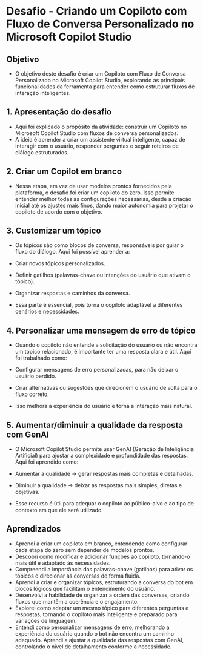# Desafio - Criando um Copiloto com Fluxo de Conversa Personalizado no Microsoft Copilot Studio #

## Objetivo ##

 * O objetivo deste desafio é criar um Copiloto com Fluxo de Conversa Personalizado no Microsoft Copilot Studio, explorando as principais funcionalidades da ferramenta para entender como estruturar fluxos de interação inteligentes.

## 1. Apresentação do desafio ##

* Aqui foi explicado o propósito da atividade: construir um Copiloto no Microsoft Copilot Studio com fluxos de conversa personalizados.
* A ideia é aprender a criar um assistente virtual inteligente, capaz de interagir com o usuário, responder perguntas e seguir roteiros de diálogo estruturados.

## 2. Criar um Copilot em branco ##

* Nessa etapa, em vez de usar modelos prontos fornecidos pela plataforma, o desafio foi criar um copiloto do zero.
Isso permite entender melhor todas as configurações necessárias, desde a criação inicial até os ajustes mais finos, dando maior autonomia para projetar o copiloto de acordo com o objetivo.

## 3. Customizar um tópico ##

* Os tópicos são como blocos de conversa, responsáveis por guiar o fluxo do diálogo.
Aqui foi possível aprender a:

* Criar novos tópicos personalizados.

* Definir gatilhos (palavras-chave ou intenções do usuário que ativam o tópico).

* Organizar respostas e caminhos da conversa.

* Essa parte é essencial, pois torna o copiloto adaptável a diferentes cenários e necessidades.

## 4. Personalizar uma mensagem de erro de tópico ##

* Quando o copiloto não entende a solicitação do usuário ou não encontra um tópico relacionado, é importante ter uma resposta clara e útil.
Aqui foi trabalhado como:

* Configurar mensagens de erro personalizadas, para não deixar o usuário perdido.

* Criar alternativas ou sugestões que direcionem o usuário de volta para o fluxo correto.

* Isso melhora a experiência do usuário e torna a interação mais natural.

## 5. Aumentar/diminuir a qualidade da resposta com GenAI ##

* O Microsoft Copilot Studio permite usar GenAI (Geração de Inteligência Artificial) para ajustar a complexidade e profundidade das respostas.
Aqui foi aprendido como:

* Aumentar a qualidade → gerar respostas mais completas e detalhadas.

* Diminuir a qualidade → deixar as respostas mais simples, diretas e objetivas.

* Esse recurso é útil para adequar o copiloto ao público-alvo e ao tipo de contexto em que ele será utilizado.

## Aprendizados ##

* Aprendi a criar um copiloto em branco, entendendo como configurar cada etapa do zero sem depender de modelos prontos.
* Descobri como modificar e adicionar funções ao copiloto, tornando-o mais útil e adaptado às necessidades.
* Compreendi a importância das palavras-chave (gatilhos) para ativar os tópicos e direcionar as conversas de forma fluida.
* Aprendi a criar e organizar tópicos, estruturando a conversa do bot em blocos lógicos que facilitam o entendimento do usuário.
* Desenvolvi a habilidade de organizar a ordem das conversas, criando fluxos que mantêm a coerência e o engajamento.
* Explorei como adaptar um mesmo tópico para diferentes perguntas e respostas, tornando o copiloto mais inteligente e preparado para variações de linguagem.
* Entendi como personalizar mensagens de erro, melhorando a experiência do usuário quando o bot não encontra um caminho adequado.
Aprendi a ajustar a qualidade das respostas com GenAI, controlando o nível de detalhamento conforme a necessidade.
